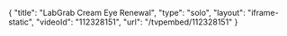 {
    "title": "LabGrab Cream  Eye Renewal",
    "type": "solo",
    "layout": "iframe-static",
    "videoId": "112328151",
    "url": "\/tvpembed\/112328151"
}
